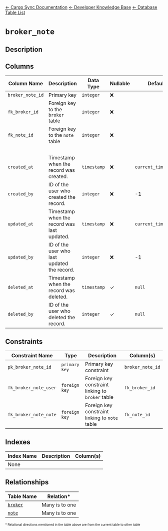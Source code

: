 [← Cargo Sync Documentation](../../../../readme.md) [← Developer Knowledge Base](../../readme.md) [← Database Table List](../database-design.md)

# `broker_note`

## Description

## Columns

|Column Name|Description|Data Type|Nullable|Default|
|-|-|-|-|-|
|`broker_note_id`|Primary key|`integer`|❌||
|`fk_broker_id`|Foreign key to the `broker` table|`integer`|❌||
|`fk_note_id`|Foreign key to the `note` table|`integer`|❌||
|&nbsp;|
|`created_at`|Timestamp when the record was created.|`timestamp`|❌|`current_timestamp`|
|`created_by`|ID of the user who created the record.|`integer`|❌|-1|
|`updated_at`|Timestamp when the record was last updated.|`timestamp`|❌|`current_timestamp`|
|`updated_by`|ID of the user who last updated the record.|`integer`|❌|-1|
|`deleted_at`|Timestamp when the record was deleted.|`timestamp`|✓|`null`|
|`deleted_by`|ID of the user who deleted the record.|`integer`|✓|`null`|

## Constraints

|Constraint Name|Type|Description|Column(s)|
|--|--|--|--|
|`pk_broker_note_id`|`primary key`|Primary key constraint|`broker_note_id`|
|`fk_broker_note_user`|`foreign key`|Foreign key constraint linking to `broker` table|`fk_broker_id`|
|`fk_broker_note_note`|`foreign key`|Foreign key constraint linking to `note` table|`fk_note_id`|

## Indexes

|Index Name|Description|Column(s)|
|-|-|-|
|None|

## Relationships

|Table Name|Relation*|
|-|-|
|[`broker`](./broker-table.md)|Many is to one|
|[`note`](./note-table.md)|Many is to one|


<span style="font-size:10px">\* Relational directions mentioned in the table above are from the current table to other table</span>